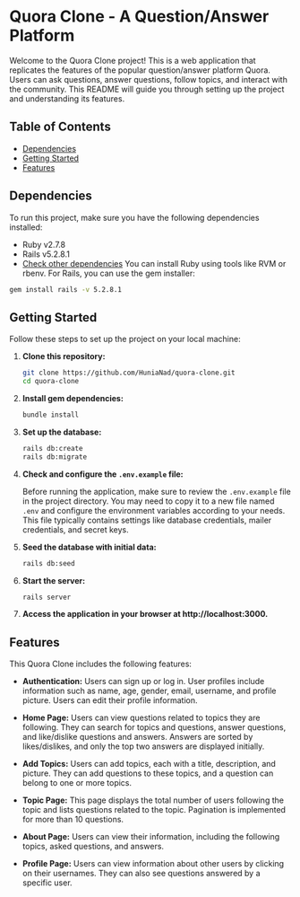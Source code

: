 # Quora Clone - A Question/Answer Platform

Welcome to the Quora Clone project! This is a web application that replicates the features of the popular question/answer platform Quora. Users can ask questions, answer questions, follow topics, and interact with the community. This README will guide you through setting up the project and understanding its features.

## Table of Contents

- [Dependencies](#dependencies)
- [Getting Started](#getting-started)
- [Features](#features)

## Dependencies

To run this project, make sure you have the following dependencies installed:

- Ruby v2.7.8
- Rails v5.2.8.1
- [Check other dependencies](https://github.com/HuniaNad/quora-clone/blob/master/Gemfile.lock)
You can install Ruby using tools like RVM or rbenv. For Rails, you can use the gem installer:

```bash
gem install rails -v 5.2.8.1
```
## Getting Started

Follow these steps to set up the project on your local machine:

1. **Clone this repository:**

    ```bash
    git clone https://github.com/HuniaNad/quora-clone.git
    cd quora-clone
    ```

2. **Install gem dependencies:**

    ```bash
    bundle install
    ```

3. **Set up the database:**

    ```bash
    rails db:create
    rails db:migrate
    ```

4. **Check and configure the `.env.example` file:**

    Before running the application, make sure to review the `.env.example` file in the project directory. You may need to copy it to a new file named `.env` and configure the environment variables according to your needs. This file typically contains settings like database credentials, mailer credentials, and secret keys.

5. **Seed the database with initial data:**

    ```bash
    rails db:seed
    ```

6. **Start the server:**

    ```bash
    rails server
    ```

7. **Access the application in your browser at http://localhost:3000.**

## Features

This Quora Clone includes the following features:

- **Authentication:** Users can sign up or log in. User profiles include information such as name, age, gender, email, username, and profile picture. Users can edit their profile information.

- **Home Page:** Users can view questions related to topics they are following. They can search for topics and questions, answer questions, and like/dislike questions and answers. Answers are sorted by likes/dislikes, and only the top two answers are displayed initially.

- **Add Topics:** Users can add topics, each with a title, description, and picture. They can add questions to these topics, and a question can belong to one or more topics.

- **Topic Page:** This page displays the total number of users following the topic and lists questions related to the topic. Pagination is implemented for more than 10 questions.

- **About Page:** Users can view their information, including the following topics, asked questions, and answers.

- **Profile Page:** Users can view information about other users by clicking on their usernames. They can also see questions answered by a specific user.


